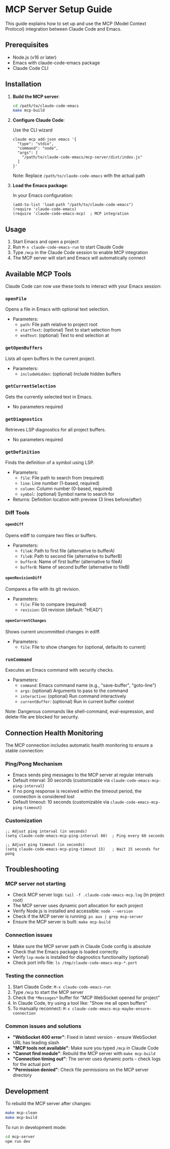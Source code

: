 # MCP Server Setup Guide

This guide explains how to set up and use the MCP (Model Context Protocol) integration between Claude Code and Emacs.

## Prerequisites

- Node.js (v16 or later)
- Emacs with claude-code-emacs package
- Claude Code CLI

## Installation

1. **Build the MCP server**:
   ```bash
   cd /path/to/claude-code-emacs
   make mcp-build
   ```

2. **Configure Claude Code**:
   
   Use the CLI wizard
   ```shell
   claude mcp add-json emacs '{
     "type": "stdio",
     "command": "node",
     "args": [
       "/path/to/claude-code-emacs/mcp-server/dist/index.js"
     ]
   }'
   ```
   
   Note: Replace `/path/to/claude-code-emacs` with the actual path

3. **Load the Emacs package**:
   
   In your Emacs configuration:
   ```elisp
   (add-to-list 'load-path "/path/to/claude-code-emacs")
   (require 'claude-code-emacs)
   (require 'claude-code-emacs-mcp)  ; MCP integration
   ```

## Usage

1. Start Emacs and open a project
2. Run `M-x claude-code-emacs-run` to start Claude Code
3. Type `/mcp` in the Claude Code session to enable MCP integration
4. The MCP server will start and Emacs will automatically connect

## Available MCP Tools

Claude Code can now use these tools to interact with your Emacs session:

### `openFile`
Opens a file in Emacs with optional text selection.
- Parameters:
  - `path`: File path relative to project root
  - `startText`: (optional) Text to start selection from
  - `endText`: (optional) Text to end selection at

### `getOpenBuffers`
Lists all open buffers in the current project.
- Parameters:
  - `includeHidden`: (optional) Include hidden buffers

### `getCurrentSelection`
Gets the currently selected text in Emacs.
- No parameters required

### `getDiagnostics`
Retrieves LSP diagnostics for all project buffers.
- No parameters required

### `getDefinition`
Finds the definition of a symbol using LSP.
- Parameters:
  - `file`: File path to search from (required)
  - `line`: Line number (1-based, required)
  - `column`: Column number (0-based, required)
  - `symbol`: (optional) Symbol name to search for
- Returns: Definition location with preview (3 lines before/after)

### Diff Tools

#### `openDiff`
Opens ediff to compare two files or buffers.
- Parameters:
  - `fileA`: Path to first file (alternative to bufferA)
  - `fileB`: Path to second file (alternative to bufferB)
  - `bufferA`: Name of first buffer (alternative to fileA)
  - `bufferB`: Name of second buffer (alternative to fileB)

#### `openRevisionDiff`
Compares a file with its git revision.
- Parameters:
  - `file`: File to compare (required)
  - `revision`: Git revision (default: "HEAD")

#### `openCurrentChanges`
Shows current uncommitted changes in ediff.
- Parameters:
  - `file`: File to show changes for (optional, defaults to current)

### `runCommand`
Executes an Emacs command with security checks.
- Parameters:
  - `command`: Emacs command name (e.g., "save-buffer", "goto-line")
  - `args`: (optional) Arguments to pass to the command
  - `interactive`: (optional) Run command interactively
  - `currentBuffer`: (optional) Run in current buffer context

Note: Dangerous commands like shell-command, eval-expression, and delete-file are blocked for security.

## Connection Health Monitoring

The MCP connection includes automatic health monitoring to ensure a stable connection:

### Ping/Pong Mechanism
- Emacs sends ping messages to the MCP server at regular intervals
- Default interval: 30 seconds (customizable via `claude-code-emacs-mcp-ping-interval`)
- If no pong response is received within the timeout period, the connection is considered lost
- Default timeout: 10 seconds (customizable via `claude-code-emacs-mcp-ping-timeout`)

### Customization
```elisp
;; Adjust ping interval (in seconds)
(setq claude-code-emacs-mcp-ping-interval 60)  ; Ping every 60 seconds

;; Adjust ping timeout (in seconds)
(setq claude-code-emacs-mcp-ping-timeout 15)   ; Wait 15 seconds for pong
```

## Troubleshooting

### MCP server not starting
- Check MCP server logs: `tail -f .claude-code-emacs-mcp.log` (in project root)
- The MCP server uses dynamic port allocation for each project
- Verify Node.js is installed and accessible: `node --version`
- Check if the MCP server is running: `ps aux | grep mcp-server`
- Ensure the MCP server is built: `make mcp-build`

### Connection issues
- Make sure the MCP server path in Claude Code config is absolute
- Check that the Emacs package is loaded correctly
- Verify `lsp-mode` is installed for diagnostics functionality (optional)
- Check port info file: `ls /tmp/claude-code-emacs-mcp-*.port`

### Testing the connection
1. Start Claude Code: `M-x claude-code-emacs-run`
2. Type `/mcp` to start the MCP server
3. Check the `*Messages*` buffer for "MCP WebSocket opened for project"
4. In Claude Code, try using a tool like: "Show me all open buffers"
5. To manually reconnect: `M-x claude-code-emacs-mcp-maybe-ensure-connection`

### Common issues and solutions
- **"WebSocket 400 error"**: Fixed in latest version - ensure WebSocket URL has leading slash
- **"MCP tools not available"**: Make sure you typed `/mcp` in Claude Code
- **"Cannot find module"**: Rebuild the MCP server with `make mcp-build`
- **"Connection timing out"**: The server uses dynamic ports - check logs for the actual port
- **"Permission denied"**: Check file permissions on the MCP server directory

## Development

To rebuild the MCP server after changes:
```bash
make mcp-clean
make mcp-build
```

To run in development mode:
```bash
cd mcp-server
npm run dev
```
